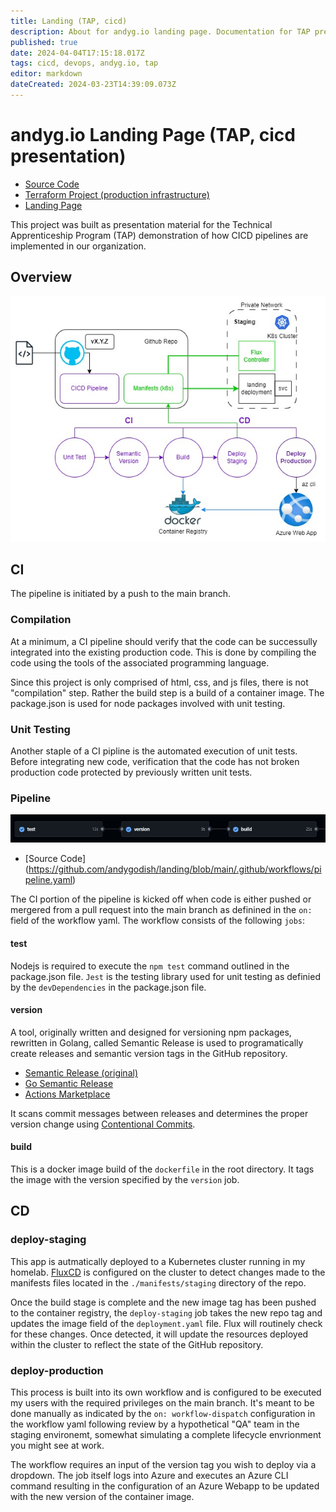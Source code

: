 ```yaml
---
title: Landing (TAP, cicd)
description: About for andyg.io landing page. Documentation for TAP presentation on CICD processes.
published: true
date: 2024-04-04T17:15:18.017Z
tags: cicd, devops, andyg.io, tap
editor: markdown
dateCreated: 2024-03-23T14:39:09.073Z
---
```


# andyg.io Landing Page (TAP, cicd presentation)

- [Source Code](https://github.com/andygodish/landing)
- [Terraform Project (production infrastructure)](https://github.com/andygodish/terraform-agio-landing)
- [Landing Page](https://andyg.io)

This project was built as presentation material for the Technical Apprenticeship Program (TAP) demonstration of how CICD pipelines are implemented in our organization.

## Overview

![landing-cicd.jpg](/images/landing-cicd.jpg)

## CI

The pipeline is initiated by a push to the main branch.

### Compilation

At a minimum, a CI pipeline should verify that the code can be successully integrated into the existing production code. This is done by compiling the code using the tools of the associated programming language. 

Since this project is only comprised of html, css, and js files, there is not "compilation" step. Rather the build step is a build of a container image. The package.json is used for node packages involved with unit testing. 

### Unit Testing

Another staple of a CI pipline is the automated execution of unit tests. Before integrating new code, verification that the code has not broken production code protected by previously written unit tests. 

### Pipeline

![ci-pipeline.png](/images/ci-pipeline.png)

- [Source Code] (https://github.com/andygodish/landing/blob/main/.github/workflows/pipeline.yaml)

The CI portion of the pipeline is kicked off when code is either pushed or mergered from a pull request into the main branch as definined in the `on:` field of the workflow yaml. The workflow consists of the following `jobs`:

#### test

Nodejs is required to execute the `npm test` command outlined in the package.json file. `Jest` is the testing library used for unit testing as definied by the `devDependencies` in the package.json file.

#### version

A tool, originally written and designed for versioning npm packages, rewritten in Golang, called Semantic Release is used to programatically create releases and semantic version tags in the GitHub repository. 

- [Semantic Release (original)](https://semantic-release.gitbook.io/semantic-release)
- [Go Semantic Release](https://github.com/go-semantic-release/action)
- [Actions Marketplace](https://github.com/marketplace/actions/go-semantic-release)

It scans commit messages between releases and determines the proper version change using [Contentional Commits](https://www.conventionalcommits.org/en/v1.0.0/).

#### build

This is a docker image build of the `dockerfile` in the root directory. It tags the image with the version specified by the `version` job. 

## CD

### deploy-staging

This app is autmatically deployed to a Kubernetes cluster running in my homelab. [FluxCD](https://fluxcd.io/) is configured on the cluster to detect changes made to the manifests files located in the `./manifests/staging` directory of the repo. 

Once the build stage is complete and the new image tag has been pushed to the container registry, the `deploy-staging` job takes the new repo tag and updates the image field of the `deployment.yaml` file. Flux will routinely check for these changes. Once detected, it will update the resources deployed within the cluster to reflect the state of the GitHub repository. 

### deploy-production

This process is built into its own workflow and is configured to be executed my users with the required privileges on the main branch. It's meant to be done manually as indicated by the `on: workflow-dispatch` configuration in the workflow yaml following review by a hypothetical "QA" team in the staging environemt, somewhat simulating a complete lifecycle envrionment you might see at work. 

The workflow requires an input of the version tag you wish to deploy via a dropdown. The job itself logs into Azure and executes an Azure CLI command resulting in the configuration of an Azure Webapp to be updated with the new version of the container image.
